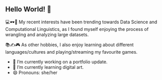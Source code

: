 ## Hello World! 👋

💻🕶🎨 My recent interests have been trending towards Data Science and Computational Linguistics, as I found myself enjoying the process of wrangling and analyzing large datasets.

📚✍🎮 As other hobbies, I also enjoy learning about different languages/cultures and playing/streaming my favourite games.

- 🔭 I’m currently working on a portfolio update.
- 🌱 I’m currently learning digital art.
- 😄 Pronouns: she/her

